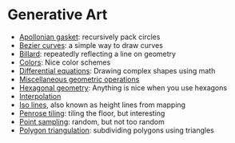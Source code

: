 # Generative Art




* [Apollonian gasket](apollonian_gasket/README.md): recursively pack circles
* [Bezier curves](bezier/README.md): a simple way to draw curves
* [Billard](billard/README.md): repeatedly reflecting a line on geometry
* [Colors](colors/README.md): Nice color schemes
* [Differential equations](differential_equations/README.md): Drawing complex shapes using math
* [Miscellaneous geometric operations](geometry/README.md)
* [Hexagonal geometry](hexagonal/README.md): Anything is nice when you use hexagons
* [Interpolation](interpolation/README.md)
* [Iso lines](iso_lines/README.md), also known as height lines from mapping
* [Penrose tiling](penrose/README.md): tiling the floor, but interesting
* [Point sampling](sampling/README.md): random, but not too random
* [Polygon triangulation](triangulation/README.md): subdividing polygons using triangles
